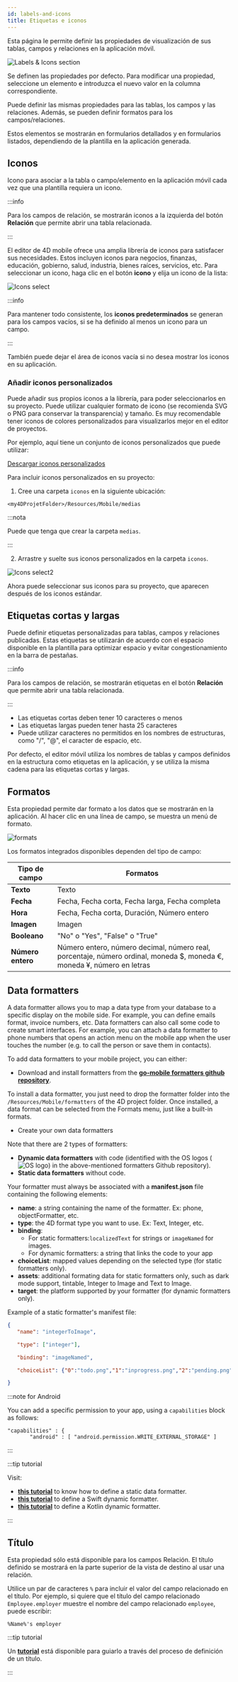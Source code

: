 ```yaml
---
id: labels-and-icons
title: Etiquetas e iconos
---
```


Esta página le permite definir las propiedades de visualización de sus tablas, campos y relaciones en la aplicación móvil.

![Labels & Icons section](img/Labels-&-icons-section-4D-for-iOS.png)

Se definen las propiedades por defecto. Para modificar una propiedad, seleccione un elemento e introduzca el nuevo valor en la columna correspondiente.

Puede definir las mismas propiedades para las tablas, los campos y las relaciones. Además, se pueden definir formatos para los campos/relaciones.

Estos elementos se mostrarán en formularios detallados y en formularios listados, dependiendo de la plantilla en la aplicación generada.


## Iconos

Icono para asociar a la tabla o campo/elemento en la aplicación móvil cada vez que una plantilla requiera un icono.

:::info

Para los campos de relación, se mostrarán iconos a la izquierda del botón **Relación** que permite abrir una tabla relacionada.

:::

El editor de 4D mobile ofrece una amplia librería de iconos para satisfacer sus necesidades. Estos incluyen iconos para negocios, finanzas, educación, gobierno, salud, industria, bienes raíces, servicios, etc. Para seleccionar un icono, haga clic en el botón **icono** y elija un icono de la lista:

![Icons select](img/icon-library.png)

:::info

Para mantener todo consistente, los **iconos predeterminados** se generan para los campos vacíos, si se ha definido al menos un icono para un campo.

:::

También puede dejar el área de iconos vacía si no desea mostrar los iconos en su aplicación.


### Añadir iconos personalizados

Puede añadir sus propios iconos a la librería, para poder seleccionarlos en su proyecto. Puede utilizar cualquier formato de icono (se recomienda SVG o PNG para conservar la transparencia) y tamaño. Es muy recomendable tener iconos de colores personalizados para visualizarlos mejor en el editor de proyectos.

Por ejemplo, aquí tiene un conjunto de iconos personalizados que puede utilizar:

<div className="center-button">
<a
  className="button button--primary"
  href="https://github.com/4d-go-mobile/tutorial-CustomIcons/releases/latest/download/tutorial-CustomIcons.zip">
  Descargar iconos personalizados
</a>
</div>

Para incluir iconos personalizados en su proyecto:

1. Cree una carpeta `iconos` en la siguiente ubicación:

```
<my4DProjetFolder>/Resources/Mobile/medias
```

:::nota

Puede que tenga que crear la carpeta `medias`.

:::

2. Arrastre y suelte sus iconos personalizados en la carpeta `iconos`.

![Icons select2](img/mobile-folder-custom-icons.png)

Ahora puede seleccionar sus iconos para su proyecto, que aparecen después de los iconos estándar.




## Etiquetas cortas y largas

Puede definir etiquetas personalizadas para tablas, campos y relaciones publicadas. Estas etiquetas se utilizarán de acuerdo con el espacio disponible en la plantilla para optimizar espacio y evitar congestionamiento en la barra de pestañas.

:::info

Para los campos de relación, se mostrarán etiquetas en el botón **Relación** que permite abrir una tabla relacionada.

:::

- Las etiquetas cortas deben tener 10 caracteres o menos
- Las etiquetas largas pueden tener hasta 25 caracteres
- Puede utilizar caracteres no permitidos en los nombres de estructuras, como "/", "@", el caracter de espacio, etc.

Por defecto, el editor móvil utiliza los nombres de tablas y campos definidos en la estructura como etiquetas en la aplicación, y se utiliza la misma cadena para las etiquetas cortas y largas.


## Formatos

Esta propiedad permite dar formato a los datos que se mostrarán en la aplicación. Al hacer clic en una línea de campo, se muestra un menú de formato.

![formats](img/formats-menu.png)

Los formatos integrados disponibles dependen del tipo de campo:

| Tipo de campo     | Formatos                                                                                                               |
| ----------------- | ---------------------------------------------------------------------------------------------------------------------- |
| **Texto**         | Texto                                                                                                                  |
| **Fecha**         | Fecha, Fecha corta, Fecha larga, Fecha completa                                                                        |
| **Hora**          | Fecha, Fecha corta, Duración, Número entero                                                                            |
| **Imagen**        | Imagen                                                                                                                 |
| **Booleano**      | "No" o "Yes", "False" o "True"                                                                                         |
| **Número entero** | Número entero, número decimal, número real, porcentaje, número ordinal, moneda $, moneda €, moneda ¥, número en letras |

## Data formatters

A data formatter allows you to map a data type from your database to a specific display on the mobile side. For example, you can define emails format, invoice numbers, etc. Data formatters can also call some code to create smart interfaces. For example, you can attach a data formatter to phone numbers that opens an action menu on the mobile app when the user touches the number (e.g. to call the person or save them in contacts).

To add data formatters to your mobile project, you can either:

- Download and install formatters from the [**go-mobile formatters github repository**](https://4d-go-mobile.github.io/gallery//#/type/formatter).

To install a data formatter, you just need to drop the formatter folder into the `/Resources/Mobile/formatters` of the 4D project folder. Once installed, a data format can be selected from the Formats menu, just like a built-in formats.

- Create your own data formatters

Note that there are 2 types of formatters:

- **Dynamic data formatters** with code (identified with the OS logos (![OS logo](img/os-logo.png)) in the above-mentioned formatters Github repository).
- **Static data formatters** without code.

Your formatter must always be associated with a **manifest.json** file containing the following elements:

- **name**: a string containing the name of the formatter. Ex: phone, objectFormatter, etc.
- **type**: the 4D format type you want to use. Ex: Text, Integer, etc.
- **binding**:
  - For static formatters:`localizedText` for strings or `imageNamed` for images.
  - For dynamic formatters: a string that links the code to your app
- **choiceList**: mapped values depending on the selected type (for static formatters only).
- **assets**: additional formating data for static formatters only, such as dark mode support, tintable, Integer to Image and Text to Image.
- **target**: the platform supported by your formatter (for dynamic formatters only).

Example of a static formatter's manifest file:

```json
{
   "name": "integerToImage",

   "type": ["integer"],

   "binding": "imageNamed",

   "choiceList": {"0":"todo.png","1":"inprogress.png","2":"pending.png","3":"done.png"},

}
```

:::note for Android

You can add a specific permission to your app, using a `capabilities` block as follows:

 ```4d
 "capabilities" : {
        "android" : [ "android.permission.WRITE_EXTERNAL_STORAGE" ]
```

:::

:::tip tutorial

Visit:
- [**this tutorial**](../tutorials/data-formatter/create-data-formatter) to know how to define a static data formatter.
- [**this tutorial**](../tutorials/data-formatter/create-swift-formatter) to define a Swift dynamic formatter.
- [**this tutorial**](../tutorials/data-formatter/create-kotlin-formatter) to define a Kotlin dynamic formatter.

:::


## Título

Esta propiedad sólo está disponible para los campos Relación. El título definido se mostrará en la parte superior de la vista de destino al usar una relación.

Utilice un par de caracteres `%` para incluir el valor del campo relacionado en el título. Por ejemplo, si quiere que el título del campo relacionado `Employee.employer` muestre el nombre del campo relacionado `employee`, puede escribir:

```
%Name%'s employer
```

:::tip tutorial

Un [**tutorial**](../tutorials/relations/one-to-many-title-definition) está disponible para guiarlo a través del proceso de definición de un título.

:::
